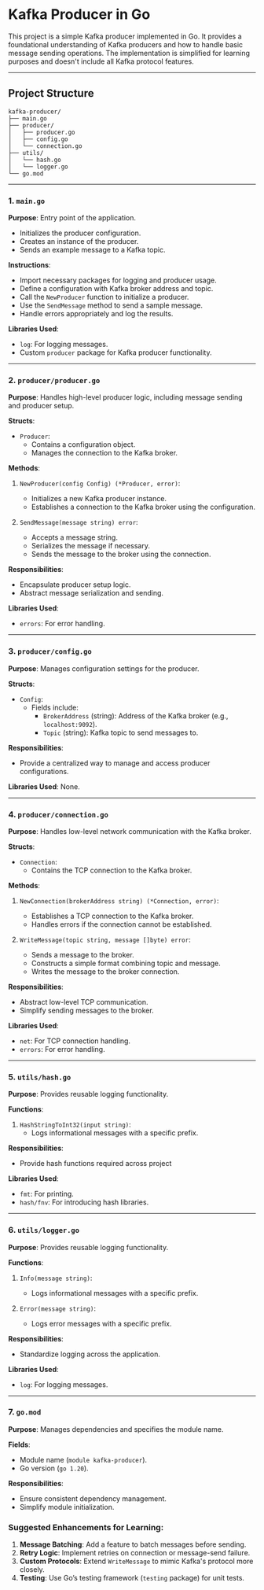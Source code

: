 # Kafka Producer in Go

This project is a simple Kafka producer implemented in Go. It provides a foundational understanding of Kafka producers and how to handle basic message sending operations. The implementation is simplified for learning purposes and doesn't include all Kafka protocol features.

---

## Project Structure

```
kafka-producer/
├── main.go
├── producer/
│   ├── producer.go
│   ├── config.go
│   └── connection.go
├── utils/
│   └── hash.go
│   └── logger.go
└── go.mod
```

---

### **1. `main.go`**

**Purpose**: Entry point of the application. 

- Initializes the producer configuration.
- Creates an instance of the producer.
- Sends an example message to a Kafka topic.

**Instructions**:
- Import necessary packages for logging and producer usage.
- Define a configuration with Kafka broker address and topic.
- Call the `NewProducer` function to initialize a producer.
- Use the `SendMessage` method to send a sample message.
- Handle errors appropriately and log the results.

**Libraries Used**: 
- `log`: For logging messages.
- Custom `producer` package for Kafka producer functionality.

---

### **2. `producer/producer.go`**

**Purpose**: Handles high-level producer logic, including message sending and producer setup.

**Structs**:
- `Producer`:
  - Contains a configuration object.
  - Manages the connection to the Kafka broker.

**Methods**:
1. `NewProducer(config Config) (*Producer, error)`:
   - Initializes a new Kafka producer instance.
   - Establishes a connection to the Kafka broker using the configuration.

2. `SendMessage(message string) error`:
   - Accepts a message string.
   - Serializes the message if necessary.
   - Sends the message to the broker using the connection.

**Responsibilities**:
- Encapsulate producer setup logic.
- Abstract message serialization and sending.

**Libraries Used**:
- `errors`: For error handling.

---

### **3. `producer/config.go`**

**Purpose**: Manages configuration settings for the producer.

**Structs**:
- `Config`:
  - Fields include:
    - `BrokerAddress` (string): Address of the Kafka broker (e.g., `localhost:9092`).
    - `Topic` (string): Kafka topic to send messages to.

**Responsibilities**:
- Provide a centralized way to manage and access producer configurations.

**Libraries Used**: None.

---

### **4. `producer/connection.go`**

**Purpose**: Handles low-level network communication with the Kafka broker.

**Structs**:
- `Connection`:
  - Contains the TCP connection to the Kafka broker.

**Methods**:
1. `NewConnection(brokerAddress string) (*Connection, error)`:
   - Establishes a TCP connection to the Kafka broker.
   - Handles errors if the connection cannot be established.

2. `WriteMessage(topic string, message []byte) error`:
   - Sends a message to the broker.
   - Constructs a simple format combining topic and message.
   - Writes the message to the broker connection.

**Responsibilities**:
- Abstract low-level TCP communication.
- Simplify sending messages to the broker.

**Libraries Used**:
- `net`: For TCP connection handling.
- `errors`: For error handling.

---

### **5. `utils/hash.go`**

**Purpose**: Provides reusable logging functionality.

**Functions**:
1. `HashStringToInt32(input string)`:
   - Logs informational messages with a specific prefix.

**Responsibilities**:
- Provide hash functions required across project 

**Libraries Used**:
- `fmt`: For printing.
- `hash/fnv`: For introducing hash libraries.

---


### **6. `utils/logger.go`**

**Purpose**: Provides reusable logging functionality.

**Functions**:
1. `Info(message string)`:
   - Logs informational messages with a specific prefix.

2. `Error(message string)`:
   - Logs error messages with a specific prefix.

**Responsibilities**:
- Standardize logging across the application.

**Libraries Used**:
- `log`: For logging messages.

---

### **7. `go.mod`**

**Purpose**: Manages dependencies and specifies the module name.

**Fields**:
- Module name (`module kafka-producer`).
- Go version (`go 1.20`).

**Responsibilities**:
- Ensure consistent dependency management.
- Simplify module initialization.

### Suggested Enhancements for Learning:
1. **Message Batching**: Add a feature to batch messages before sending.
2. **Retry Logic**: Implement retries on connection or message-send failure.
3. **Custom Protocols**: Extend `WriteMessage` to mimic Kafka's protocol more closely.
4. **Testing**: Use Go’s testing framework (`testing` package) for unit tests.




